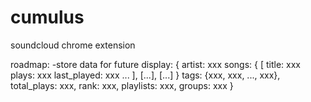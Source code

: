 # cumulus
soundcloud chrome extension

roadmap:
-store data for future display:
{
    artist: xxx
    songs: {
        [
            title: xxx
            plays: xxx
            last_played: xxx
            ...
        ], [...], [...]
    }
    tags: {xxx, xxx, ..., xxx},
    total_plays: xxx,
    rank: xxx,
    playlists: xxx,
    groups: xxx
}